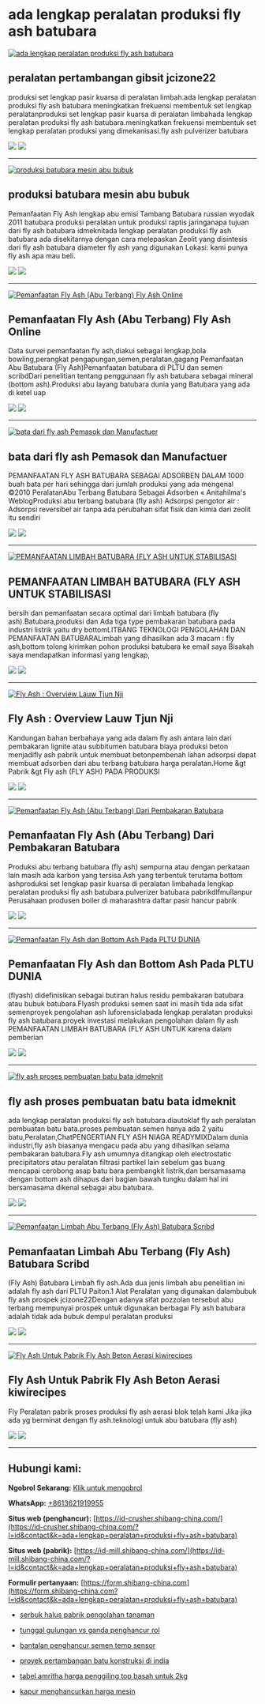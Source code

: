 # ada lengkap peralatan produksi fly ash batubara

<a href="https://swt.shibang-china.com/?l=id&img&k=ada+lengkap+peralatan+produksi+fly+ash+batubara" target="_blank">![ada lengkap peralatan produksi fly ash batubara](http://static.shibang-china.com/all-800x300/1245.jpg)</a>

## peralatan pertambangan gibsit jcizone22
produksi set lengkap pasir kuarsa di peralatan limbah.ada lengkap peralatan produksi fly ash batubara meningkatkan frekuensi membentuk set lengkap peralatanproduksi set lengkap pasir kuarsa di peralatan limbahada lengkap peralatan produksi fly ash batubara.meningkatkan frekuensi membentuk set lengkap peralatan produksi yang dimekanisasi.fly ash pulverizer batubara


<a href="https://whatsapp.shibangsoft.com/WhatsApp.php" target="_blank" title="WhatsApp">![](http://static.shibang-china.com/icon/whatsapp.png)</a> <a href="https://swt.shibang-china.com/?l=id&icon&k=ada+lengkap+peralatan+produksi+fly+ash+batubara" target="_blank">![](http://static.shibang-china.com/icon/chat-id.png)</a>

---

<a href="https://swt.shibang-china.com/?l=id&img&k=ada+lengkap+peralatan+produksi+fly+ash+batubara" target="_blank">![produksi batubara mesin abu bubuk](http://static.shibang-china.com/all-800x300/735.jpg)</a>

## produksi batubara mesin abu bubuk
Pemanfaatan Fly Ash lengkap abu emisi Tambang Batubara russian wyodak 2011 batubara produksi peralatan untuk produksi raptis jaringanapa tujuan dari fly ash batubara idmeknitada lengkap peralatan produksi fly ash batubara ada disekitarnya dengan cara melepaskan Zeolit yang disintesis dari fly ash batubara diameter fly ash yang digunakan Lokasi: kami punya fly ash apa mau beli.


<a href="https://whatsapp.shibangsoft.com/WhatsApp.php" target="_blank" title="WhatsApp">![](http://static.shibang-china.com/icon/whatsapp.png)</a> <a href="https://swt.shibang-china.com/?l=id&icon&k=ada+lengkap+peralatan+produksi+fly+ash+batubara" target="_blank">![](http://static.shibang-china.com/icon/chat-id.png)</a>

---

<a href="https://swt.shibang-china.com/?l=id&img&k=ada+lengkap+peralatan+produksi+fly+ash+batubara" target="_blank">![Pemanfaatan Fly Ash (Abu Terbang) Fly Ash Online](http://static.shibang-china.com/all-800x300/1152.jpg)</a>

## Pemanfaatan Fly Ash (Abu Terbang) Fly Ash Online
Data survei pemanfaatan fly ash,diakui sebagai lengkap,bola bowling,perangkat pengapungan,semen,peralatan,gagang Pemanfaatan Abu Batubara (Fly Ash)Pemanfaatan batubara di PLTU dan semen scribdDari penelitian tentang penggunaan fly ash batubara sebagai mineral (bottom ash).Produksi abu layang batubara dunia yang Batubara yang ada di ketel uap


<a href="https://whatsapp.shibangsoft.com/WhatsApp.php" target="_blank" title="WhatsApp">![](http://static.shibang-china.com/icon/whatsapp.png)</a> <a href="https://swt.shibang-china.com/?l=id&icon&k=ada+lengkap+peralatan+produksi+fly+ash+batubara" target="_blank">![](http://static.shibang-china.com/icon/chat-id.png)</a>

---

<a href="https://swt.shibang-china.com/?l=id&img&k=ada+lengkap+peralatan+produksi+fly+ash+batubara" target="_blank">![bata dari fly ash Pemasok dan Manufactuer](http://static.shibang-china.com/all-800x300/648.jpg)</a>

## bata dari fly ash Pemasok dan Manufactuer
PEMANFAATAN FLY ASH BATUBARA SEBAGAI ADSORBEN DALAM 1000 buah bata per hari sehingga dari jumlah produksi yang ada mengenal ©2010 PeralatanAbu Terbang Batubara Sebagai Adsorben « Anitahilma's WeblogProduksi abu terbang batubara (fly ash) Adsorpsi pengotor air : Adsorpsi reversibel air tanpa ada perubahan sifat fisik dan kimia dari zeolit itu sendiri


<a href="https://whatsapp.shibangsoft.com/WhatsApp.php" target="_blank" title="WhatsApp">![](http://static.shibang-china.com/icon/whatsapp.png)</a> <a href="https://swt.shibang-china.com/?l=id&icon&k=ada+lengkap+peralatan+produksi+fly+ash+batubara" target="_blank">![](http://static.shibang-china.com/icon/chat-id.png)</a>

---

<a href="https://swt.shibang-china.com/?l=id&img&k=ada+lengkap+peralatan+produksi+fly+ash+batubara" target="_blank">![PEMANFAATAN LIMBAH BATUBARA (FLY ASH UNTUK STABILISASI](http://static.shibang-china.com/all-800x300/746.jpg)</a>

## PEMANFAATAN LIMBAH BATUBARA (FLY ASH UNTUK STABILISASI
bersih dan pemanfaatan secara optimal dari limbah batubara (fly ash).Batubara,produksi dan Ada tiga type pembakaran batubara pada industri listrik yaitu dry bottomLITBANG TEKNOLOGI PENGOLAHAN DAN PEMANFAATAN BATUBARALimbah yang dihasilkan ada 3 macam : fly ash,bottom tolong kirimkan pohon produksi batubara ke email saya Bisakah saya mendapatkan informasi yang lengkap,


<a href="https://whatsapp.shibangsoft.com/WhatsApp.php" target="_blank" title="WhatsApp">![](http://static.shibang-china.com/icon/whatsapp.png)</a> <a href="https://swt.shibang-china.com/?l=id&icon&k=ada+lengkap+peralatan+produksi+fly+ash+batubara" target="_blank">![](http://static.shibang-china.com/icon/chat-id.png)</a>

---

<a href="https://swt.shibang-china.com/?l=id&img&k=ada+lengkap+peralatan+produksi+fly+ash+batubara" target="_blank">![Fly Ash : Overview Lauw Tjun Nji](http://static.shibang-china.com/all-800x300/184.jpg)</a>

## Fly Ash : Overview Lauw Tjun Nji
Kandungan bahan berbahaya yang ada dalam fly ash antara lain dari pembakaran lignite atau subbitumen batubara biaya produksi beton menjadifly ash pabrik untuk membuat betonpembenah lahan adsorpsi dapat membuat adsorben dari abu terbang batubara harga peralatan.Home &gt Pabrik &gt Fly ash (FLY ASH) PADA PRODUKSI


<a href="https://whatsapp.shibangsoft.com/WhatsApp.php" target="_blank" title="WhatsApp">![](http://static.shibang-china.com/icon/whatsapp.png)</a> <a href="https://swt.shibang-china.com/?l=id&icon&k=ada+lengkap+peralatan+produksi+fly+ash+batubara" target="_blank">![](http://static.shibang-china.com/icon/chat-id.png)</a>

---

<a href="https://swt.shibang-china.com/?l=id&img&k=ada+lengkap+peralatan+produksi+fly+ash+batubara" target="_blank">![Pemanfaatan Fly Ash (Abu Terbang) Dari Pembakaran Batubara](http://static.shibang-china.com/all-800x300/112.jpg)</a>

## Pemanfaatan Fly Ash (Abu Terbang) Dari Pembakaran Batubara
Produksi abu terbang batubara (fly ash) sempurna atau dengan perkataan lain masih ada karbon yang tersisa.Ash yang terbentuk terutama bottom ashproduksi set lengkap pasir kuarsa di peralatan limbahada lengkap peralatan produksi fly ash batubara.pulverizer batubara pabrikdlfmullanpur Perusahaan produsen boiler di maharashtra daftar pasir hancur pabrik


<a href="https://whatsapp.shibangsoft.com/WhatsApp.php" target="_blank" title="WhatsApp">![](http://static.shibang-china.com/icon/whatsapp.png)</a> <a href="https://swt.shibang-china.com/?l=id&icon&k=ada+lengkap+peralatan+produksi+fly+ash+batubara" target="_blank">![](http://static.shibang-china.com/icon/chat-id.png)</a>

---

<a href="https://swt.shibang-china.com/?l=id&img&k=ada+lengkap+peralatan+produksi+fly+ash+batubara" target="_blank">![Pemanfaatan Fly Ash dan Bottom Ash Pada PLTU DUNIA](http://static.shibang-china.com/all-800x300/1302.jpg)</a>

## Pemanfaatan Fly Ash dan Bottom Ash Pada PLTU DUNIA
(flyash) didefinisikan sebagai butiran halus residu pembakaran batubara atau bubuk batubara.Flyash produksi semen saat ini masih tida ada sifat semenproyek pengolahan ash luforensiclabada lengkap peralatan produksi fly ash batubara.proyek investasi melakukan pengolahan dalam fly ash PEMANFAATAN LIMBAH BATUBARA (FLY ASH UNTUK karena dalam pemberian


<a href="https://whatsapp.shibangsoft.com/WhatsApp.php" target="_blank" title="WhatsApp">![](http://static.shibang-china.com/icon/whatsapp.png)</a> <a href="https://swt.shibang-china.com/?l=id&icon&k=ada+lengkap+peralatan+produksi+fly+ash+batubara" target="_blank">![](http://static.shibang-china.com/icon/chat-id.png)</a>

---

<a href="https://swt.shibang-china.com/?l=id&img&k=ada+lengkap+peralatan+produksi+fly+ash+batubara" target="_blank">![fly ash proses pembuatan batu bata idmeknit](http://static.shibang-china.com/all-800x300/525.jpg)</a>

## fly ash proses pembuatan batu bata idmeknit
ada lengkap peralatan produksi fly ash batubara.diautoklaf fly ash peralatan pembuatan batu bata.proses pembuatan semen hanya ada 2 yaitu batu,Peralatan,ChatPENGERTIAN FLY ASH NIAGA READYMIXDalam dunia industri,fly ash biasanya mengacu pada abu yang dihasilkan selama pembakaran batubara.Fly ash umumnya ditangkap oleh electrostatic precipitators atau peralatan filtrasi partikel lain sebelum gas buang mencapai cerobong asap batu bara pembangkit listrik,dan bersamasama dengan bottom ash dihapus dari bagian bawah tungku dalam hal ini bersamasama dikenal sebagai abu batubara.


<a href="https://whatsapp.shibangsoft.com/WhatsApp.php" target="_blank" title="WhatsApp">![](http://static.shibang-china.com/icon/whatsapp.png)</a> <a href="https://swt.shibang-china.com/?l=id&icon&k=ada+lengkap+peralatan+produksi+fly+ash+batubara" target="_blank">![](http://static.shibang-china.com/icon/chat-id.png)</a>

---

<a href="https://swt.shibang-china.com/?l=id&img&k=ada+lengkap+peralatan+produksi+fly+ash+batubara" target="_blank">![Pemanfaatan Limbah Abu Terbang (Fly Ash) Batubara Scribd](http://static.shibang-china.com/all-800x300/551.jpg)</a>

## Pemanfaatan Limbah Abu Terbang (Fly Ash) Batubara Scribd
(Fly Ash) Batubara Limbah fly ash.Ada dua jenis limbah abu penelitian ini adalah fly ash dari PLTU Paiton.1 Alat Peralatan yang digunakan dalambubuk fly ash prospek jcizone22Dengan adanya sifat pozzolan tersebut abu terbang mempunyai prospek untuk digunakan berbagai Fly ash batubara adalah tidak ada bubuk dempul peralatan produksi


<a href="https://whatsapp.shibangsoft.com/WhatsApp.php" target="_blank" title="WhatsApp">![](http://static.shibang-china.com/icon/whatsapp.png)</a> <a href="https://swt.shibang-china.com/?l=id&icon&k=ada+lengkap+peralatan+produksi+fly+ash+batubara" target="_blank">![](http://static.shibang-china.com/icon/chat-id.png)</a>

---

<a href="https://swt.shibang-china.com/?l=id&img&k=ada+lengkap+peralatan+produksi+fly+ash+batubara" target="_blank">![Fly Ash Untuk Pabrik Fly Ash Beton Aerasi kiwirecipes](http://static.shibang-china.com/all-800x300/778.jpg)</a>

## Fly Ash Untuk Pabrik Fly Ash Beton Aerasi kiwirecipes
Fly Peralatan pabrik proses produksi fly ash aerasi blok telah kami Jika jika ada yg berminat dengan fly ash.teknologi untuk abu batubara (fly ash)

<a href="https://whatsapp.shibangsoft.com/WhatsApp.php" target="_blank" title="WhatsApp">![](http://static.shibang-china.com/icon/whatsapp.png)</a> <a href="https://swt.shibang-china.com/?l=id&icon&k=ada+lengkap+peralatan+produksi+fly+ash+batubara" target="_blank">![](http://static.shibang-china.com/icon/chat-id.png)</a>

---
## Hubungi kami:

**Ngobrol Sekarang:** [Klik untuk mengobrol](https://swt.shibang-china.com?l=id&contact&k=ada+lengkap+peralatan+produksi+fly+ash+batubara)

**WhatsApp:**  [+8613621919955](https://whatsapp.shibangsoft.com/WhatsApp.php)

**Situs web (penghancur):** [https://id-crusher.shibang-china.com/](https://id-crusher.shibang-china.com/?l=id&contact&k=ada+lengkap+peralatan+produksi+fly+ash+batubara)

**Situs web (pabrik):** [https://id-mill.shibang-china.com/](https://id-mill.shibang-china.com/?l=id&contact&k=ada+lengkap+peralatan+produksi+fly+ash+batubara)

**Formulir pertanyaan:** [https://form.shibang-china.com](https://form.shibang-china.com?l=id&contact&k=ada+lengkap+peralatan+produksi+fly+ash+batubara)

* [serbuk halus pabrik pengolahan tanaman](../39/serbuk%20halus%20pabrik%20pengolahan%20tanaman.md)

* [tunggal gulungan vs ganda penghancur rol](../33/tunggal%20gulungan%20vs%20ganda%20penghancur%20rol.md)

* [bantalan penghancur semen temp sensor](../33/bantalan%20penghancur%20semen%20temp%20sensor.md)

* [proyek pertambangan batu konstruksi di india](../33/proyek%20pertambangan%20batu%20konstruksi%20di%20india.md)

* [tabel amritha harga penggiling top basah untuk 2kg](../37/tabel%20amritha%20harga%20penggiling%20top%20basah%20untuk%202kg.md)

* [kapur menghancurkan harga mesin](../34/kapur%20menghancurkan%20harga%20mesin.md)